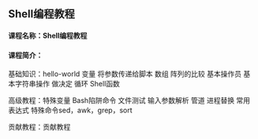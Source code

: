 ## Shell编程教程

#### 课程名称：Shell编程教程
#### 课程简介：

基础知识：hello-world 变量 将参数传递给脚本 数组 阵列的比较 基本操作员 基本字符串操作 做决定 循环 Shell函数

高级教程：特殊变量 Bash陷阱命令 文件测试 输入参数解析 管道 进程替换 常用表达式 特殊命令sed，awk，grep，sort

贡献教程：贡献教程
